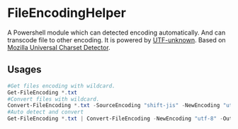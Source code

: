 # FileEncodingHelper

A Powershell module which can detected encoding automatically. And can transcode file to other encoding.
It is powered by [UTF-unknown](https://github.com/CharsetDetector/UTF-unknown). Based on [Mozilla Universal Charset Detector](https://mxr.mozilla.org/mozilla/source/extensions/universalchardet/).

## Usages
``` powershell
#Get files encoding with wildcard.
Get-FileEncoding *.txt
#Convert files with wildcard.
Convert-FileEncoding *.txt -SourceEncoding "shift-jis" -NewEncoding "utf-8" -OutputWithBom
#Auto detect and convert
Get-FileEncoding *.txt | Convert-FileEncoding -NewEncoding "utf-8" -OutputWithBom
```